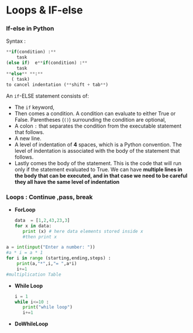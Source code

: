 # Loops & IF-else

### **If-else** in Python

Syntax :

```python
**if(condition) :**
    task
(else if)  e**if(condition) :** 
    task
**else** **:**
  ( task)
to cancel indentation (**shift + tab**)
```

An `if`-ELSE statement consists of:

- The `if` keyword,
- Then comes a condition. A condition can evaluate to either True or False. Parentheses (`()`) surrounding the condition are optional,
- A colon `:` that separates the condition from the executable statement that follows.
- A new line.
- A level of indentation of **4** spaces, which is a Python convention. The level of indentation is associated with the body of the statement that follows.
- Lastly comes the body of the statement. This is the code that will run only if the statement evaluated to True. We can have **multiple lines in the body that can be executed, and in that case we need to be careful they all have the same level of indentation**

### **Loops  : Continue ,pass, break**

- **ForLoop**
    
    
    ```python
    data  = [1,2,43,23,3]
    for x in data:
       print (x) # here data elements stored inside x
       #then print x
    ```
    

```python
a = int(input("Enter a number: "))
#a * i = a * 1
for i in range (starting,ending,steps) :
    print(a,"*",i,"= ",a*i)
    i+=1
#multiplication Table
```

- **While Loop**
    
    ```python
    i = 1
    while i<=10 :
       print("while loop")
       i+=1
    ```
    

- **DoWhileLoop**